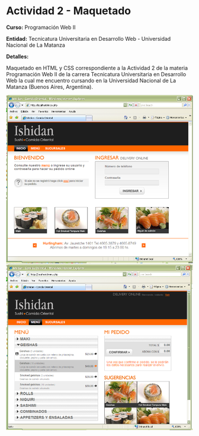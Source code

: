 <h1>Actividad 2 - Maquetado</h1>
<p><b>Curso:</b> Programación Web II</p>
<p><b>Entidad:</b> Tecnicatura Universitaria en Desarrollo Web - Universidad Nacional de La Matanza</p>
<p><b>Detalles:</b></p>
<p>Maquetado en HTML y CSS correspondiente a la Actividad 2 de la materia Programación Web II de la carrera Tecnicatura Universitaria en Desarrollo Web la cual me encuentro cursando en la Universidad Nacional de La Matanza (Buenos Aires, Argentina).</p>
<div>
  <img src="https://raw.githubusercontent.com/matiasal55/pw2-actividad2/master/build/img/ishidan-home.png">
  <img src="https://raw.githubusercontent.com/matiasal55/pw2-actividad2/master/build/img/ishidan-segunda.png">
</div>

